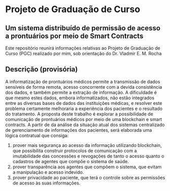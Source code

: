 # Projeto de Graduação de Curso


## Um sistema distribuído de permissão de acesso a prontuários por meio de Smart Contracts

Este repositório reunirá informações relativas ao Projeto de Graduação de Curso (PGC) realizado por mim, sob orientação do Dr. Vladmir E. M. Rocha

## Descrição (provisória)

A informatização de prontuários médicos permite a transmissão de dados sensíveis de forma remota, acesso concorrente com a devida consistência dos dados, e também permite a extração de informação. A dificuldade é que mesmo estes dados, embora informatizados, não estão integrados entre as diversas bases de dados das instituições médicas, e resolver este problema certamente melhoraria a experiência dos pacientes e o resultado do tratamento. A proposta deste trabalho é explorar a possibilidade de comunicação de prontuários médicos por meio de uma blockchain e smart contracts. A partir de da análise da situação atual dos sistemas centralizado de gerenciamento de informações dos pacientes, será elaborada uma lógica contratual que consiga:

1. prover mais segurança ao acesso da informação utilizando blockchain, que possibilita construir protocolos de comunicação com a imutabilidade das concessões e revogações de tanto o acesso quanto o cadastros de agentes que compõe o sistema de saúde.
2. prover transparência aos agentes que compõem o sistema, que evitam a manipulação e acesso indevido.
3. prover privacidade ao paciente, que terá o controle sobre as permissões de acesso às suas informações.